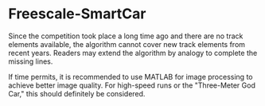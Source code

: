 # Freescale-SmartCar

Since the competition took place a long time ago and there are no track elements available, the algorithm cannot cover new track elements from recent years. Readers may extend the algorithm by analogy to complete the missing lines.

If time permits, it is recommended to use MATLAB for image processing to achieve better image quality. For high-speed runs or the "Three-Meter God Car," this should definitely be considered.
